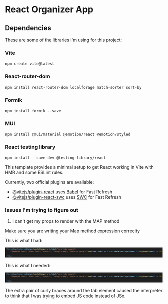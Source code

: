 # React Organizer App

## Dependencies 

These are some of the libraries I'm using for this project: 


### Vite
```
npm create vite@latest
```
### React-router-dom
```
npm install react-router-dom localforage match-sorter sort-by

```
### Formik
```
npm install formik --save
```
### MUI
```
npm install @mui/material @emotion/react @emotion/styled
```
### React testing library 
```
npm install --save-dev @testing-library/react
```

This template provides a minimal setup to get React working in Vite with HMR and some ESLint rules.

Currently, two official plugins are available:

- [@vitejs/plugin-react](https://github.com/vitejs/vite-plugin-react/blob/main/packages/plugin-react/README.md) uses [Babel](https://babeljs.io/) for Fast Refresh
- [@vitejs/plugin-react-swc](https://github.com/vitejs/vite-plugin-react-swc) uses [SWC](https://swc.rs/) for Fast Refresh


### Issues I'm trying to figure out

1) I can't get my props to render with the MAP method

Make sure you are writing your Map method expression correclty

This is what I had: 


![alt text](image.png)

This is what I needed: 

![alt text](image-1.png)

The extra pair of curly braces around the tab element caused the interpreter to think that I was trying to embed JS code instead of JSx.

